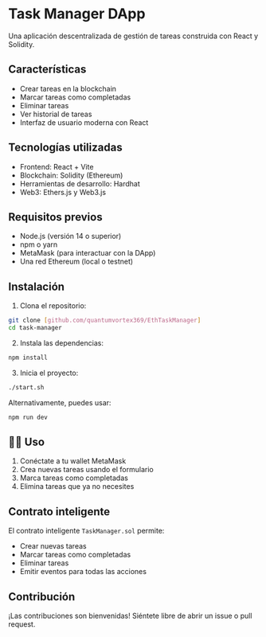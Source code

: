 # Task Manager DApp

Una aplicación descentralizada de gestión de tareas construida con React y Solidity.

## Características

- Crear tareas en la blockchain
- Marcar tareas como completadas
- Eliminar tareas
- Ver historial de tareas
- Interfaz de usuario moderna con React

## Tecnologías utilizadas

- Frontend: React + Vite
- Blockchain: Solidity (Ethereum)
- Herramientas de desarrollo: Hardhat
- Web3: Ethers.js y Web3.js

## Requisitos previos

- Node.js (versión 14 o superior)
- npm o yarn
- MetaMask (para interactuar con la DApp)
- Una red Ethereum (local o testnet)

## Instalación

1. Clona el repositorio:
```bash
git clone [github.com/quantumvortex369/EthTaskManager]
cd task-manager
```

2. Instala las dependencias:
```bash
npm install
```

3. Inicia el proyecto:
```bash
./start.sh
```

Alternativamente, puedes usar:
```bash
npm run dev
```

## 🏃‍♂️ Uso

1. Conéctate a tu wallet MetaMask
2. Crea nuevas tareas usando el formulario
3. Marca tareas como completadas
4. Elimina tareas que ya no necesites

## Contrato inteligente

El contrato inteligente `TaskManager.sol` permite:
- Crear nuevas tareas
- Marcar tareas como completadas
- Eliminar tareas
- Emitir eventos para todas las acciones

## Contribución

¡Las contribuciones son bienvenidas! Siéntete libre de abrir un issue o pull request.
